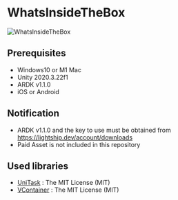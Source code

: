 # WhatsInsideTheBox
![WhatsInsideTheBox](https://user-images.githubusercontent.com/1772636/150895337-a2031251-50d1-4324-8faf-9c806f0c8c21.gif)

## Prerequisites
* Windows10 or M1 Mac
* Unity 2020.3.22f1
* ARDK v1.1.0
* iOS or Android

## Notification
* ARDK v1.1.0 and the key to use must be obtained from https://lightship.dev/account/downloads
* Paid Asset is not included in this repository

## Used libraries
* [UniTask](https://github.com/Cysharp/UniTask) : The MIT License (MIT)
* [VContainer](https://github.com/hadashiA/VContainer) : The MIT License (MIT) 
